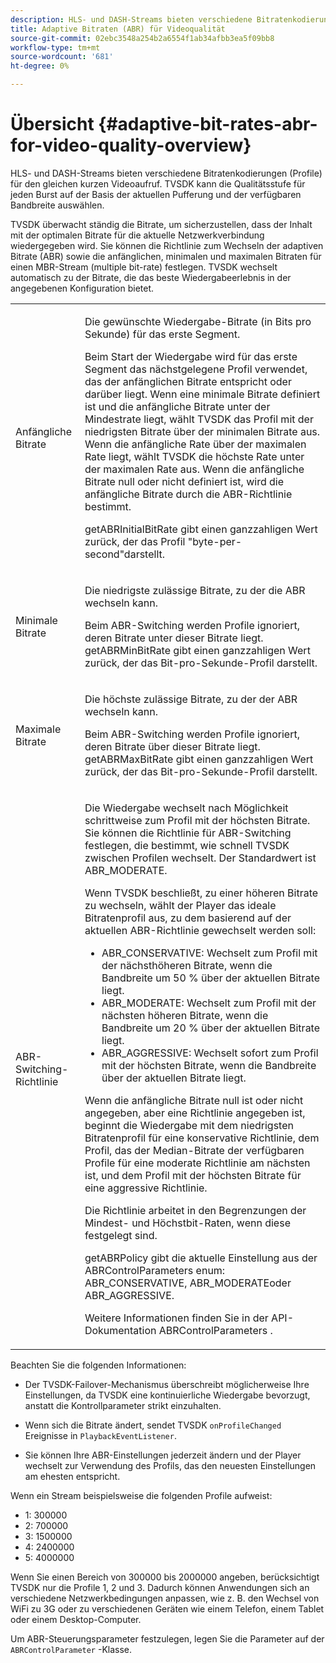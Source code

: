 ```yaml
---
description: HLS- und DASH-Streams bieten verschiedene Bitratenkodierungen (Profile) für den gleichen kurzen Videoaufruf. TVSDK kann die Qualitätsstufe für jeden Burst auf der Basis der aktuellen Pufferung und der verfügbaren Bandbreite auswählen.
title: Adaptive Bitraten (ABR) für Videoqualität
source-git-commit: 02ebc3548a254b2a6554f1ab34afbb3ea5f09bb8
workflow-type: tm+mt
source-wordcount: '681'
ht-degree: 0%

---
```


# Übersicht {#adaptive-bit-rates-abr-for-video-quality-overview}

HLS- und DASH-Streams bieten verschiedene Bitratenkodierungen (Profile) für den gleichen kurzen Videoaufruf. TVSDK kann die Qualitätsstufe für jeden Burst auf der Basis der aktuellen Pufferung und der verfügbaren Bandbreite auswählen.

TVSDK überwacht ständig die Bitrate, um sicherzustellen, dass der Inhalt mit der optimalen Bitrate für die aktuelle Netzwerkverbindung wiedergegeben wird. Sie können die Richtlinie zum Wechseln der adaptiven Bitrate (ABR) sowie die anfänglichen, minimalen und maximalen Bitraten für einen MBR-Stream (multiple bit-rate) festlegen. TVSDK wechselt automatisch zu der Bitrate, die das beste Wiedergabeerlebnis in der angegebenen Konfiguration bietet.

<table id="table_AF838E082235406AA359BF1C1A77F85F"> 
 <tbody> 
  <tr> 
   <td colname="col01"> Anfängliche Bitrate </td> 
   <td colname="col2"> <p>Die gewünschte Wiedergabe-Bitrate (in Bits pro Sekunde) für das erste Segment. </p> <p>Beim Start der Wiedergabe wird für das erste Segment das nächstgelegene Profil verwendet, das der anfänglichen Bitrate entspricht oder darüber liegt. Wenn eine minimale Bitrate definiert ist und die anfängliche Bitrate unter der Mindestrate liegt, wählt TVSDK das Profil mit der niedrigsten Bitrate über der minimalen Bitrate aus. Wenn die anfängliche Rate über der maximalen Rate liegt, wählt TVSDK die höchste Rate unter der maximalen Rate aus. Wenn die anfängliche Bitrate null oder nicht definiert ist, wird die anfängliche Bitrate durch die ABR-Richtlinie bestimmt. </p> <p><span class="codeph"> getABRInitialBitRate</span> gibt einen ganzzahligen Wert zurück, der das Profil "byte-per-second"darstellt. </p> </td> 
  </tr> 
  <tr> 
   <td colname="col01"> Minimale Bitrate </td> 
   <td colname="col2"> <p>Die niedrigste zulässige Bitrate, zu der die ABR wechseln kann. </p> <p>Beim ABR-Switching werden Profile ignoriert, deren Bitrate unter dieser Bitrate liegt. <span class="codeph"> getABRMinBitRate</span> gibt einen ganzzahligen Wert zurück, der das Bit-pro-Sekunde-Profil darstellt. </p> </td> 
  </tr> 
  <tr> 
   <td colname="col01"> Maximale Bitrate </td> 
   <td colname="col2"> <p>Die höchste zulässige Bitrate, zu der der ABR wechseln kann. </p> <p>Beim ABR-Switching werden Profile ignoriert, deren Bitrate über dieser Bitrate liegt. <span class="codeph"> getABRMaxBitRate</span> gibt einen ganzzahligen Wert zurück, der das Bit-pro-Sekunde-Profil darstellt. </p> </td> 
  </tr> 
  <tr> 
   <td colname="col01"> ABR-Switching-Richtlinie </td> 
   <td colname="col2"> <p>Die Wiedergabe wechselt nach Möglichkeit schrittweise zum Profil mit der höchsten Bitrate. Sie können die Richtlinie für ABR-Switching festlegen, die bestimmt, wie schnell TVSDK zwischen Profilen wechselt. Der Standardwert ist <span class="codeph"> ABR_MODERATE</span>. </p> <p>Wenn TVSDK beschließt, zu einer höheren Bitrate zu wechseln, wählt der Player das ideale Bitratenprofil aus, zu dem basierend auf der aktuellen ABR-Richtlinie gewechselt werden soll: 
     <ul id="ul_AC9C99D84A3B4A8DBD1A05CC05DEE771"> 
      <li id="li_B79C0AA2CBFB42FF98A257CEC9C400BA"><span class="codeph"> ABR_CONSERVATIVE</span>: Wechselt zum Profil mit der nächsthöheren Bitrate, wenn die Bandbreite um 50 % über der aktuellen Bitrate liegt. </li> 
      <li id="li_38CC3A95D8634F359D0F7C273D0108C0"><span class="codeph"> ABR_MODERATE</span>: Wechselt zum Profil mit der nächsten höheren Bitrate, wenn die Bandbreite um 20 % über der aktuellen Bitrate liegt. </li> 
      <li id="li_E845C035420D4B3FB2B179F448F8CA85"><span class="codeph"> ABR_AGGRESSIVE</span>: Wechselt sofort zum Profil mit der höchsten Bitrate, wenn die Bandbreite über der aktuellen Bitrate liegt. </li> 
     </ul> </p> <p>Wenn die anfängliche Bitrate null ist oder nicht angegeben, aber eine Richtlinie angegeben ist, beginnt die Wiedergabe mit dem niedrigsten Bitratenprofil für eine konservative Richtlinie, dem Profil, das der Median-Bitrate der verfügbaren Profile für eine moderate Richtlinie am nächsten ist, und dem Profil mit der höchsten Bitrate für eine aggressive Richtlinie. </p> <p>Die Richtlinie arbeitet in den Begrenzungen der Mindest- und Höchstbit-Raten, wenn diese festgelegt sind. </p> <p> <span class="codeph"> getABRPolicy</span> gibt die aktuelle Einstellung aus der <span class="codeph"> ABRControlParameters</span> enum: <span class="codeph"> ABR_CONSERVATIVE</span>, <span class="codeph"> ABR_MODERATE</span>oder <span class="codeph"> ABR_AGGRESSIVE</span>. </p> <p>Weitere Informationen finden Sie in der API-Dokumentation ABRControlParameters .</p> </td> 
  </tr> 
 </tbody> 
</table>

Beachten Sie die folgenden Informationen:

* Der TVSDK-Failover-Mechanismus überschreibt möglicherweise Ihre Einstellungen, da TVSDK eine kontinuierliche Wiedergabe bevorzugt, anstatt die Kontrollparameter strikt einzuhalten.
* Wenn sich die Bitrate ändert, sendet TVSDK `onProfileChanged` Ereignisse in `PlaybackEventListener`.

* Sie können Ihre ABR-Einstellungen jederzeit ändern und der Player wechselt zur Verwendung des Profils, das den neuesten Einstellungen am ehesten entspricht.

Wenn ein Stream beispielsweise die folgenden Profile aufweist:

* 1: 300000
* 2: 700000
* 3: 1500000
* 4: 2400000
* 5: 4000000

Wenn Sie einen Bereich von 300000 bis 2000000 angeben, berücksichtigt TVSDK nur die Profile 1, 2 und 3. Dadurch können Anwendungen sich an verschiedene Netzwerkbedingungen anpassen, wie z. B. den Wechsel von WiFi zu 3G oder zu verschiedenen Geräten wie einem Telefon, einem Tablet oder einem Desktop-Computer.

Um ABR-Steuerungsparameter festzulegen, legen Sie die Parameter auf der `ABRControlParameter` -Klasse.

